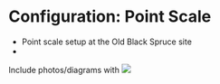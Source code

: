 # Configuration: Point Scale
- Point scale setup at the Old Black Spruce site
- 

Include photos/diagrams with ![](PhotoName.JPG)
